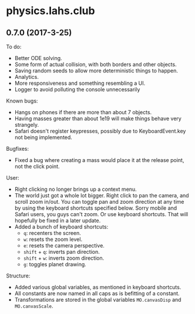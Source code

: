 # physics.lahs.club
## 0.7.0 (2017-3-25)

To do:
* Better ODE solving.
* Some form of actual collision, with both borders and other objects.
* Saving random seeds to allow more deterministic things to happen.
* Analytics.
* More responsiveness and something resembling a UI.
* Logger to avoid polluting the console unnecessarily

Known bugs:
* Hangs on phones if there are more than about 7 objects.
* Having masses greater than about 1e19 will make things behave very strangely.
* Safari doesn't register keypresses, possibly due to KeyboardEvent.key not being implemented.

Bugfixes:
* Fixed a bug where creating a mass would place it at the release point, not the click point.

User:
* Right clicking no longer brings up a context menu.
* The world just got a whole lot bigger. Right click to pan the camera, and scroll zoom in/out. You can toggle pan and zoom direction at any time by using the keyboard shortcuts specified below. Sorry mobile and Safari users, you guys can't zoom. Or use keyboard shortcuts. That will hopefully be fixed in a later update.
* Added a bunch of keyboard shortcuts:
	* `q`: recenters the screen.
	* `w`: resets the zoom level.
	* `e`: resets the camera perspective.
	* `shift` + `q`: inverts pan direction.
	* `shift` + `w`: inverts zoom direction.
	* `g`: toggles planet drawing.

Structure:
* Added various global variables, as mentioned in keyboard shortcuts.
* All constants are now named in all caps as is befitting of a constant.
* Transformations are stored in the global variables `MO.canvasDisp` and `MO.canvasScale`.